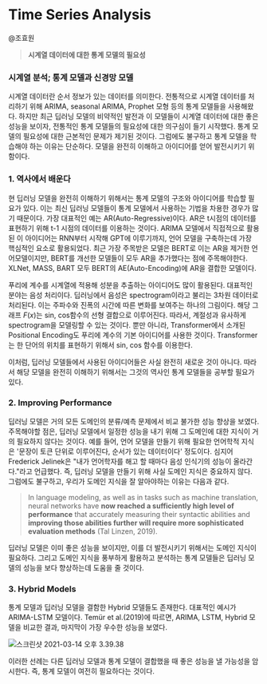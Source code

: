 # Time Series Analysis

@조효원
> **시계열 데이터에 대한 통계 모델의 필요성**

### 시계열 분석; 통계 모델과 신경망 모델
시계열 데이터란 순서 정보가 있는 데이터를 의미한다. 전통적으로 시계열 데이터를 처리하기 위해 ARIMA, seasonal ARIMA, Prophet 모형 등의 통계 모델들을 사용해왔다. 하지만 최근 딥러닝 모델의 비약적인 발전과 이 모델들이 시계열 데이터에 대한 좋은 성능을 보이자, 전통적인 통계 모델들의 필요성에 대한 의구심이 들기 시작했다. 통계 모델의 필요성에 대한 근본적인 문제가 제기된 것이다. 그럼에도 불구하고 통계 모델을 학습해야 하는 이유는 단순하다. 모델을 완전히 이해하고 아이디어를 얻어 발전시키기 위함이다. 

### 1. 역사에서 배운다

현 딥러닝 모델을 완전히 이해하기 위해서는 통계 모델의 구조와 아이디어를 학습할 필요가 있다. 이는 최신 딥러닝 모델들이 통계 모델에서 사용하는 기법을 차용한 경우가 많기 때문이다. 가장 대표적인 예는 AR(Auto-Regressive)이다. AR은 t시점의 데이터를 표현하기 위해 t-1 시점의 데이터를 이용하는 것이다. ARIMA 모델에서 직접적으로 활용된 이 아이디어는 RNN부터 시작해 GPT에 이루기까지, 언어 모델을 구축하는데 가장 핵심적인 요소로 활용되었다. 최근 가장 주목받은 모델은 BERT로 이는 AR을 제거한 언어모델이지만, BERT를 개선한 모델들이 모두 AR을 추가했다는 점에 주목해야한다. XLNet, MASS, BART 모두 BERT의 AE(Auto-Encoding)에 AR을 결합한 모델이다. 

푸리에 계수를 시계열에 적용해 성분을 추출하는 아이디어도 많이 활용된다. 대표적인 분야는 음성 처리이다. 딥러닝에서 음성은 spectrogram이라고 불리는 3차원 데이터로 처리된다. 이는 주파수와 진폭의 시간에 따른 변화를 보여주는 하나의 그림이다. 해당 그래프 $F(x)$는 sin, cos함수의 선형 결합으로 이루어진다. 따라서, 계절성과 유사하게 spectrogram을 모델링할 수 있는 것이다. 뿐만 아니라, Transformer에서 소개된 Positional Encoding도 푸리에 계수의 기본 아이디어를 사용한 것이다. Transformer는 한 단어의 위치를 표현하기 위해서 sin, cos 함수를 이용한다. 

이처럼, 딥러닝 모델들에서 사용된 아이디어들은 사실 완전히 새로운 것이 아니다. 따라서 해당 모델을 완전히 이해하기 위해서는 그것의 역사인 통계 모델들을 공부할 필요가 있다. 

### 2. Improving Performance

딥러닝 모델은 거의 모든 도메인의 분류/예측 문제에서 비교 불가한 성능 향상을 보였다. 주목해야할 점은, 딥러닝 모델에서 일정한 성능을 내기 위해 그 도메인에 대한 지식이 거의 필요하지 않다는 것이다. 예를 들어, 언어 모델을 만들기 위해 필요한 언어학적 지식은 '문장이 토큰 단위로 이루어진다, 순서가 있는 데이터이다' 정도이다. 심지어 Frederick Jelinek은 "내가 언어학자를 해고 할 때마다 음성 인식기의 성능이 올라간다."라고 언급했다. 즉, 딥러닝 모델을 만들기 위해 사실 도메인 지식은 중요하지 않다. 그럼에도 불구하고, 우리가 도메인 지식을 잘 알아야하는 이유는 다음과 같다. 

> In language modeling, as well as in tasks such as machine translation, neural networks have **now reached a sufficiently high level of performance** that accurately measuring their syntactic abilities and **improving those abilities further will require more sophisticated evaluation methods** (Tal Linzen, 2019). 

딥러닝 모델은 이미 좋은 성능을 보이지만, 이를 더 발전시키기 위해서는 도메인 지식이 필요하다. 그리고 도메인 지식을 풍부하게 활용하고 분석하는 통계 모델들은 딥러닝 모델의 성능을 보다 향상하는데 도움을 줄 것이다. 

### 3. Hybrid Models

통계 모델과 딥러닝 모델을 결함한 Hybrid 모델들도 존재한다. 대표적인 예시가 ARIMA-LSTM 모델이다. Temür et al.(2019)에 따르면, ARIMA, LSTM, Hybrid 모델을 비교한 결과, 마지막이 가장 우수한 성능을 보였다. 

![스크린샷 2021-03-14 오후 3.39.38](https://i.imgur.com/ZgKx9NI.png)

이러한 선례는 다른 딥러닝 모델과 통계 모델이 결합했을 때 좋은 성능을 낼 가능성을 암시한다. 즉, 통계 모델이 여전히 필요하다는 것이다. 